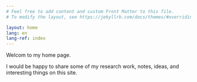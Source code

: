 ```yaml
---
# Feel free to add content and custom Front Matter to this file.
# To modify the layout, see https://jekyllrb.com/docs/themes/#overriding-theme-defaults

layout: home
lang: en
lang-ref: index
---
```


  
Welcom to my home page.

I would be happy to share some of my research work, notes, ideas, and interesting things on this site.
  